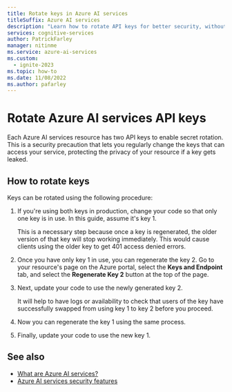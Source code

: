 ```yaml
---
title: Rotate keys in Azure AI services
titleSuffix: Azure AI services
description: "Learn how to rotate API keys for better security, without interrupting service"
services: cognitive-services
author: PatrickFarley
manager: nitinme
ms.service: azure-ai-services
ms.custom:
  - ignite-2023
ms.topic: how-to
ms.date: 11/08/2022
ms.author: pafarley
---
```


# Rotate Azure AI services API keys

Each Azure AI services resource has two API keys to enable secret rotation. This is a security precaution that lets you regularly change the keys that can access your service, protecting the privacy of your resource if a key gets leaked.

## How to rotate keys

Keys can be rotated using the following procedure:
 
1. If you're using both keys in production, change your code so that only one key is in use. In this guide, assume it's key 1.

   This is a necessary step because once a key is regenerated, the older version of that key will stop working immediately. This would cause clients using the older key to get 401 access denied errors.
1. Once you have only key 1 in use, you can regenerate the key 2. Go to your resource's page on the Azure portal, select the **Keys and Endpoint** tab, and select the **Regenerate Key 2** button at the top of the page.
1. Next, update your code to use the newly generated key 2.

   It will help to have logs or availability to check that users of the key have successfully swapped from using key 1 to key 2 before you proceed.
1. Now you can regenerate the key 1 using the same process.
1. Finally, update your code to use the new key 1. 

## See also

* [What are Azure AI services?](./what-are-ai-services.md)
* [Azure AI services security features](./security-features.md)
